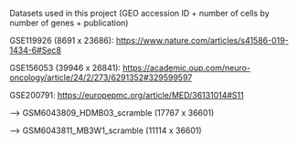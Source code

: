 Datasets used in this project (GEO accession ID + number of cells by number of genes + publication)

GSE119926 (8691 x 23686): https://www.nature.com/articles/s41586-019-1434-6#Sec8

GSE156053 (39946 x 26841): https://academic.oup.com/neuro-oncology/article/24/2/273/6291352#329599597

GSE200791: https://europepmc.org/article/MED/36131014#S11

--> GSM6043809_HDMB03_scramble (17767 x 36601)
  
--> GSM6043811_MB3W1_scramble (11114 x 36601) 
